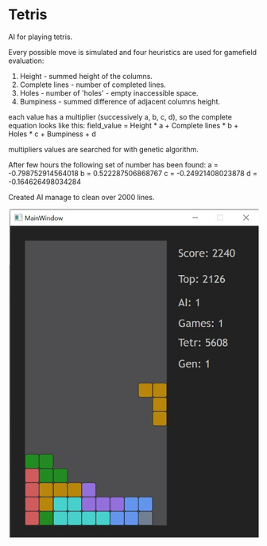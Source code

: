 # Tetris
AI for playing tetris.

Every possible move is simulated and four heuristics are used for gamefield evaluation:
1. Height - summed height of the columns.
2. Complete lines - number of completed lines.
3. Holes - number of 'holes' - empty inaccessible space.
4. Bumpiness - summed difference of adjacent columns height.

each value has a multiplier (successively a, b, c, d), so the complete equation looks like this:
field_value = Height * a + Complete lines * b + Holes * c + Bumpiness + d

multipliers values are searched for with genetic algorithm.

After few hours the following set of number has been found:
    a = -0.798752914564018
    b = 0.522287506868767
    c = -0.24921408023878
    d = -0.164626498034284

Created AI manage to clean over 2000 lines.

![img1](/imgs/tetris1.jpg)
